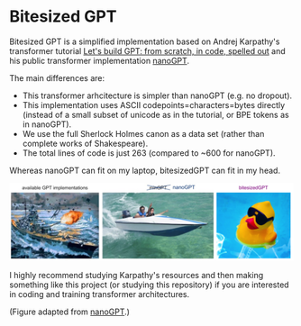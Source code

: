 Bitesized GPT
=============


Bitesized GPT is a simplified implementation based on Andrej Karpathy's
transformer tutorial
  [Let's build GPT: from scratch, in code, spelled out](https://www.youtube.com/watch?v=kCc8FmEb1nY)
and his public transformer implementation
  [nanoGPT](https://github.com/karpathy/nanoGPT).

The main differences are:

* This transformer arhcitecture is simpler than nanoGPT (e.g. no dropout).
* This implementation uses ASCII codepoints=characters=bytes directly
  (instead of a small subset of unicode as in the tutorial, or BPE tokens as
  in nanoGPT).
* We use the full Sherlock Holmes canon as a data set (rather than complete
  works of Shakespeare).
* The total lines of code is just 263 (compared to ~600 for nanoGPT).

Whereas nanoGPT can fit on my laptop, bitesizedGPT can fit in my head.

![](bitesizedGPT.png)

I highly recommend studying Karpathy's resources and then making something
like this project (or studying this repository) if you are interested in
coding and training transformer architectures.

(Figure adapted from [nanoGPT](https://github.com/karpathy/nanoGPT).)
